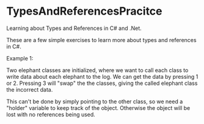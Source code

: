 # TypesAndReferencesPracitce
Learning about Types and References in C# and .Net.

These are a few simple exercises to learn more about types and references in C#.

Example 1:

Two elephant classes are initialized, where we want to call each class to write data about each elephant to the log.
We can get the data by pressing 1 or 2.
Pressing 3 will "swap" the the classes, giving the called elephant class the incorrect data.

This can't be done by simply pointing to the other class, so we need a "holder" variable to keep track of the object. 
Otherwise the object will be lost with no references being used.
